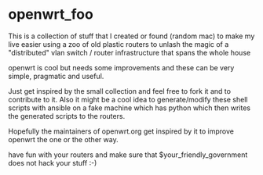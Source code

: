 # openwrt_foo

This is a collection of stuff that I created or found (random mac)
to make my live easier using a zoo of old plastic routers to
unlash the magic of a "distributed" vlan switch / router infrastructure
that spans the whole house

openwrt is cool but needs some improvements and these can be very
simple, pragmatic and useful.

Just get inspired by the small collection and feel free to 
fork it and to contribute to it.
Also it might be a cool idea to generate/modify these shell scripts
with ansible on a fake machine which has python which then writes the
generated scripts to the routers.

Hopefully the maintainers of openwrt.org get inspired by it to improve
openwrt the one or the other way.

have fun with your routers and make sure that $your_friendly_government
does not hack your stuff :-)


